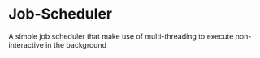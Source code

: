 # Job-Scheduler
A simple job scheduler that make use of multi-threading to execute non-interactive in the background
